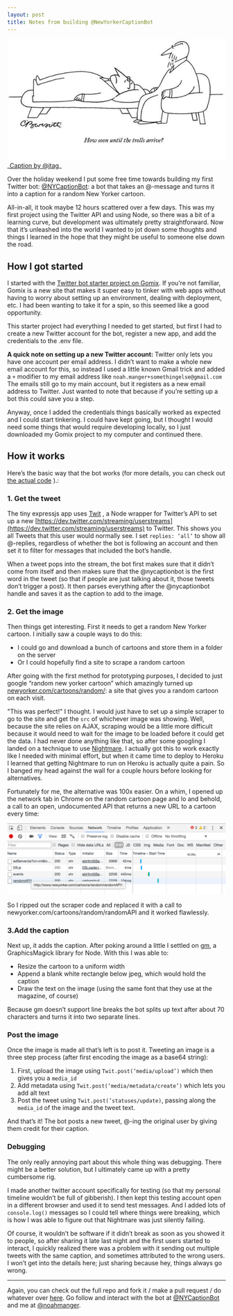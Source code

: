 ```yaml
---
layout: post
title: Notes from building @NewYorkerCaptionBot
---
```


<img class="framed" src="/img/2016/newyorker.jpg" alt="A New Yorker cartoon with the caption 'How soon until the trolls arrive?'">
_<a href="https://twitter.com/NYCaptionBot/status/813678246873202688">Caption by @jtag</a>_

Over the holiday weekend I put some free time towards building my first Twitter bot: [@NYCaptionBot](https://twitter.com/NYCaptionBot/): a bot that takes an @-message and turns it into a caption for a random New Yorker cartoon.

All-in-all, it took maybe 12 hours scattered over a few days. This was my first project using the Twitter API and using Node, so there was a bit of a learning curve, but development was ultimately pretty straightforward. Now that it’s unleashed into the world I wanted to jot down some thoughts and things I learned in the hope that they might be useful to someone else down the road.

<!--more-->

## How I got started
I started with the [Twitter bot starter project on Gomix](https://gomix.com/#!/project/twitterbot). If you’re not familiar, Gomix is a new site that makes it super easy to tinker with web apps without having to worry about setting up an environment, dealing with deployment, etc. I had been wanting to take it for a spin, so this seemed like a good opportunity.

This starter project had everything I needed to get started, but first I had to create a new Twitter account for the bot, register a new app, and add the credentials to the .env file.

**A quick note on setting up a new Twitter account:** Twitter only lets you have one account per email address. I didn’t want to make a whole new email account for this, so instead I used a little known Gmail trick and added a `+` modifier to my email address like `noah.manger+somethingelse@gmail.com` The emails still go to my main account, but it registers as a new email address to Twitter. Just wanted to note that because if you’re setting up a bot this could save you a step.

Anyway, once I added the credentials things basically worked as expected and I could start tinkering. I could have kept going, but I thought I would need some things that would require developing locally, so I just downloaded my Gomix project to my computer and continued there.

## How it works
Here’s the basic way that the bot works (for more details, you can check out [the actual code](https://github.com/noahmanger/newyorkercaptionbot/) ).:

### 1. Get the tweet
The tiny expressjs app uses [Twit](https://www.npmjs.com/package/twit) , a Node wrapper for Twitter’s API to set up a new [https://dev.twitter.com/streaming/userstreams](https://dev.twitter.com/streaming/userstreams) to Twitter. This shows you all Tweets that this user would normally see. I set `replies: ‘all’` to show all @-replies, regardless of whether the bot is following an account and then set it to filter for messages that included the bot’s handle.

When a tweet pops into the stream, the bot first makes sure that it didn’t come from itself and then makes sure that the @nycaptionbot is the first word in the tweet (so that if people are just talking about it, those tweets don’t trigger a post).  It then parses everything after the @nycaptionbot handle and saves it as the caption to add to the image.

### 2. Get the image
Then things get interesting. First it needs to get a random New Yorker cartoon. I initially saw a couple ways to do this:
- I could go and download a bunch of cartoons and store them in a folder on the server
- Or I could hopefully find a site to scrape a random cartoon

After going with the first method for prototyping purposes, I decided to just google “random new yorker cartoon” which amazingly turned up [newyorker.com/cartoons/random/](newyorker.com/cartoons/random/): a site that gives you a random cartoon on each visit.

"This was perfect!" I thought. I would just have to set up a simple scraper to go to the site and get the `src` of whichever image was showing. Well, because the site relies on AJAX, scraping would be a little more difficult because it would need to wait for the image to be loaded before it could get the data. I had never done anything like that, so after some googling I landed on a technique to use [Nightmare](http://www.nightmarejs.org/).  I actually got this to work exactly like I needed with minimal effort, but when it came time to deploy to Heroku I learned that getting Nightmare to run on Heroku is actually quite a pain. So I banged my head against the wall for a couple hours before looking for alternatives.

Fortunately for me, the alternative was 100x easier. On a whim, I opened up the network tab in Chrome on the random cartoon page and lo and behold, a call to an open, undocumented API that returns a new URL to a cartoon every time:

![Chrome network tab](/img/2016/network.png)

So I ripped out the scraper code and replaced it with a call to newyorker.com/cartoons/random/randomAPI and it worked flawlessly.

### 3.Add the caption
Next up, it adds the caption. After poking around a little I settled on [gm](https://www.npmjs.com/package/gm), a GraphicsMagick library for Node. With this I was able to:

- Resize the cartoon to a uniform width
- Append a blank white rectangle below jpeg, which would hold the caption
- Draw the text on the image (using the same font that they use at the magazine, of course)

Because gm doesn’t support line breaks the bot splits up text after about 70 characters and turns it into two separate lines.

### Post the image
Once the image is made all that’s left is to post it. Tweeting an image is a three step process (after first encoding the image as a base64 string):

1. First, upload the image using `Twit.post(‘media/upload’)` which then gives you a `media_id`
2. Add metadata using `Twit.post(‘media/metadata/create’)` which lets you add alt text
3. Post the tweet using `Twit.post(’statuses/update)`, passing along the `media_id` of the image and the tweet text.

And that’s it! The bot posts a new tweet, @-ing the original user by giving them credit for their caption.

### Debugging
The only really annoying part about this whole thing was debugging. There might be a better solution, but I ultimately came up with a pretty cumbersome rig.

I made another twitter account specifically for testing (so that my personal timeline wouldn’t be full of gibberish).  I then kept this testing account open in a different browser and used it to send test messages. And I added lots of `console.log()` messages so I could tell where things were breaking, which is how I was able to figure out that Nightmare was just silently failing.

Of course, it wouldn’t be software if it didn’t break as soon as you showed it to people, so after sharing it late last night and the first users started to interact, I quickly realized there was a problem with it sending out multiple tweets with the same caption, and sometimes attributed to the wrong users. I won’t get into the details here; just sharing because hey, things always go wrong.

---

Again, you can check out the full repo and fork it / make a pull request / do whatever over [here](https://github.com/noahmanger/newyorkercaptionbot/). Go follow and interact with the bot at [@NYCaptionBot](https://twitter.com/NYCaptionBot) and me at [@noahmanger](https://twitter.com/noahmanger).
